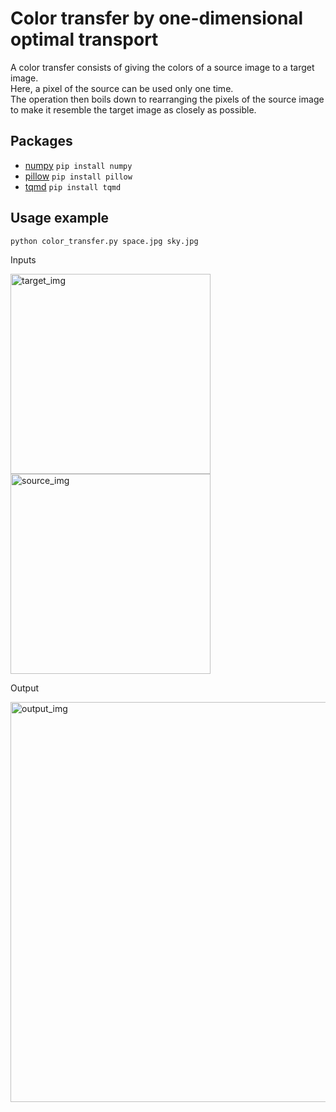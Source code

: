 # Color transfer by one-dimensional optimal transport

A color transfer consists of giving the colors of a source image to a target image.<br>
Here, a pixel of the source can be used only one time.<br>
The operation then boils down to rearranging the pixels of the source image to make it resemble the target image as 
closely as possible.

## Packages

- [numpy](https://pypi.org/project/numpy/) ```pip install numpy```
- [pillow](https://pypi.org/project/Pillow/) ```pip install pillow```
- [tqmd](https://pypi.org/project/tqdm/) ```pip install tqmd```

## Usage example

```python color_transfer.py space.jpg sky.jpg```

Inputs

<img src="space.jpg" width="320" alt="target_img"/> <img src="sky.jpg" width="320" alt="source_img"/>

Output

<img src="output.jpg" width="640" alt="output_img"/>
